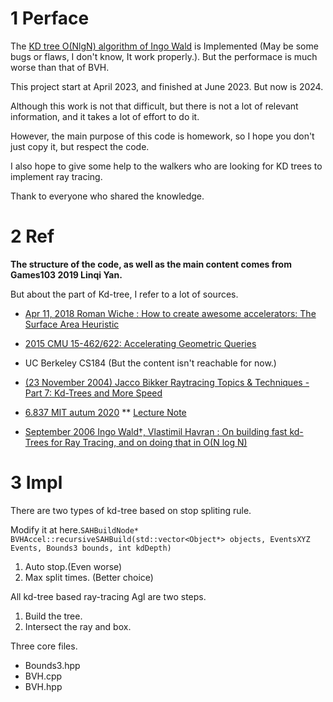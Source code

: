 # 1 Perface
The [KD tree O(NlgN) algorithm of Ingo Wald](https://www.sci.utah.edu/~wald/Publications/2006/NlogN/download/kdtree.pdf) is Implemented (May be some bugs or flaws, I don't know, It work properly.). But the performace is much worse than that of BVH.

This project start at April 2023, and finished at June 2023. But now is 2024.

Although this work is not that difficult, but there is not a lot of relevant information, and it takes a lot of effort to do it.

However, the main purpose of this code is homework, so I hope you don't just copy it, but respect the code. 

I also hope to give some help to the walkers who are looking for KD trees to implement ray tracing.

Thank  to everyone who shared the knowledge.
# 2 Ref

**The structure of the code, as well as the main content comes from Games103 2019 Linqi Yan.**

But about the part of Kd-tree, I refer to a lot of sources.

* [Apr 11, 2018 Roman Wiche : How to create awesome accelerators: The Surface Area Heuristic](https://medium.com/@bromanz/how-to-create-awesome-accelerators-the-surface-area-heuristic-e14b5dec6160)

* [2015 CMU 15-462/622: Accelerating Geometric Queries](http://15462.courses.cs.cmu.edu/fall2015/lecture/acceleration/slide_024)

* UC Berkeley CS184 (But the content isn't reachable for now.)

* [(23 November 2004) Jacco Bikker  Raytracing Topics & Techniques - Part 7: Kd-Trees and More Speed](https://www.flipcode.com/archives/Raytracing_Topics_Techniques-Part_7_Kd-Trees_and_More_Speed.shtml)

* [6.837 MIT autum 2020](https://www.youtube.com/watch?v=TrqK-atFfWY) 
** [Lecture Note](https://ocw.mit.edu/courses/6-837-computer-graphics-fall-2012/51937f370603b18f259f00e814f96a0c_MIT6_837F12_Lec14.pdf)

* [September 2006 Ingo Wald†, Vlastimil Havran : On building fast kd-Trees for Ray Tracing, and on doing that in O(N log N)](https://www.sci.utah.edu/~wald/Publications/2006/NlogN/download/kdtree.pdf)

# 3 Impl
There are two types of kd-tree based on stop spliting rule.

Modify it at here.`SAHBuildNode* BVHAccel::recursiveSAHBuild(std::vector<Object*> objects, EventsXYZ Events, Bounds3 bounds, int kdDepth)`
1. Auto stop.(Even worse)
2. Max split times. (Better choice)

All kd-tree based ray-tracing Agl are two steps.
1. Build the tree.
2. Intersect the ray and box.

Three core files.
* Bounds3.hpp
* BVH.cpp
* BVH.hpp